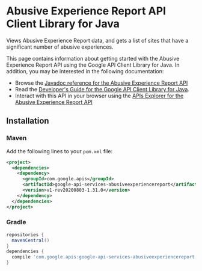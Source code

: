# Abusive Experience Report API Client Library for Java

Views Abusive Experience Report data, and gets a list of sites that have a significant number of abusive experiences.

This page contains information about getting started with the Abusive Experience Report API
using the Google API Client Library for Java. In addition, you may be interested
in the following documentation:

* Browse the [Javadoc reference for the Abusive Experience Report API][javadoc]
* Read the [Developer's Guide for the Google API Client Library for Java][google-api-client].
* Interact with this API in your browser using the [APIs Explorer for the Abusive Experience Report API][api-explorer]

## Installation

### Maven

Add the following lines to your `pom.xml` file:

```xml
<project>
  <dependencies>
    <dependency>
      <groupId>com.google.apis</groupId>
      <artifactId>google-api-services-abusiveexperiencereport</artifactId>
      <version>v1-rev20200803-1.31.0</version>
    </dependency>
  </dependencies>
</project>
```

### Gradle

```gradle
repositories {
  mavenCentral()
}
dependencies {
  compile 'com.google.apis:google-api-services-abusiveexperiencereport:v1-rev20200803-1.31.0'
}
```

[javadoc]: https://googleapis.dev/java/google-api-services-abusiveexperiencereport/latest/index.html
[google-api-client]: https://github.com/googleapis/google-api-java-client/
[api-explorer]: https://developers.google.com/apis-explorer/#p/abusiveexperiencereport/v1/
